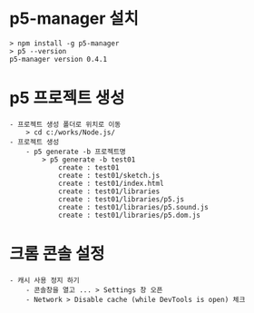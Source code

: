 # p5-manager 설치
    > npm install -g p5-manager
    > p5 --version
    p5-manager version 0.4.1

# p5 프로젝트 생성
    - 프로젝트 생성 폴더로 위치로 이동
        > cd c:/works/Node.js/
    - 프로젝트 생성
        - p5 generate -b 프로젝트명
            > p5 generate -b test01
                create : test01
                create : test01/sketch.js
                create : test01/index.html
                create : test01/libraries
                create : test01/libraries/p5.js
                create : test01/libraries/p5.sound.js
                create : test01/libraries/p5.dom.js

# 크롬 콘솔 설정
    - 캐시 사용 정지 하기
        - 콘솔창을 열고 ... > Settings 창 오픈
        - Network > Disable cache (while DevTools is open) 체크
